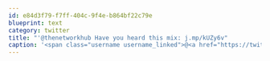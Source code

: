 ```yaml
---
id: e84d3f79-f7ff-404c-9f4e-b864bf22c79e
blueprint: text
category: twitter
title: "'@thenetworkhub Have you heard this mix: j.mp/kUZy6v"
caption: '<span class="username username_linked">@<a href="https://twitter.com/thenetworkhub" title="The Network Hub">thenetworkhub</a></span> Have you heard this mix: <a href="http://j.mp/kUZy6v" title="http://j.mp/kUZy6v" class="link link_untco">j.mp/kUZy6v</a>'
---
```

